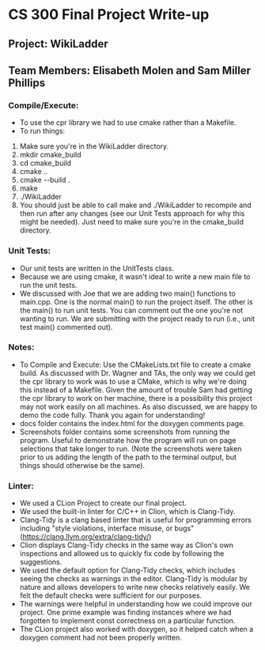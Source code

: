 # CS 300 Final Project Write-up

## Project: WikiLadder
## Team Members: Elisabeth Molen and Sam Miller Phillips

### Compile/Execute:
- To use the cpr library we had to use cmake rather than a Makefile.
- To run things:
1. Make sure you're in the WikiLadder directory.
2. mkdir cmake_build
3. cd cmake_build
4. cmake ..
5. cmake --build .
6. make
7. ./WikiLadder
8. You should just be able to call make and ./WikiLadder to recompile and then run after any changes (see our Unit Tests approach for why this might be needed).  Just need to make sure you're in the cmake_build directory.

### Unit Tests:
- Our unit tests are written in the UnitTests class.
- Because we are using cmake, it wasn't ideal to write a new main file to run the unit tests.
- We discussed with Joe that we are adding two main() functions to main.cpp.  One is the normal main() to run the project itself.  The other is the main() to run unit tests.  You can comment out the one you're not wanting to run.  We are submitting with the project ready to run (i.e., unit test main() commented out).

### Notes:
- To Compile and Execute: Use the CMakeLists.txt file to create a cmake build.  As discussed with Dr. Wagner and TAs, the only way we could get the cpr library to work was to use a CMake, which is why we're doing this instead of a Makefile.  Given the amount of trouble Sam had getting the cpr library to work on her machine, there is a possibility this project may not work easily on all machines.  As also discussed, we are happy to demo the code fully.  Thank you again for understanding!
- docs folder contains the index.html for the doxygen comments page.
- Screenshots folder contains some screenshots from running the program. Useful to demonstrate how the program will run on page selections that take longer to run.  (Note the screenshots were taken prior to us adding the length of the path to the terminal output, but things should otherwise be the same).

### Linter:
- We used a CLion Project to create our final project.
- We used the built-in linter for C/C++ in Clion, which is Clang-Tidy.
- Clang-Tidy is a clang based linter that is useful for programming errors including "style violations, interface misuse, or bugs" (https://clang.llvm.org/extra/clang-tidy/)
- Clion displays Clang-Tidy checks in the same way as Clion's own inspections and allowed us to quickly fix code by following the suggestions.
- We used the default option for Clang-Tidy checks, which includes seeing the checks as warnings in the editor. Clang-Tidy is modular by nature and allows developers to write new checks relatively easily. We felt the default checks were sufficient for our purposes.
- The warnings were helpful in understanding how we could improve our project.  One prime example was finding instances where we had forgotten to implement const correctness on a particular function.
- The CLion project also worked with doxygen, so it helped catch when a doxygen comment had not been properly written.
